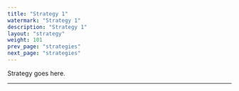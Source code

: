 ```yaml
---
title: "Strategy 1"
watermark: "Strategy 1"
description: "Strategy 1"
layout: "strategy"
weight: 101
prev_page: "strategies"
next_page: "strategies"
---
```


Strategy goes here.

---
